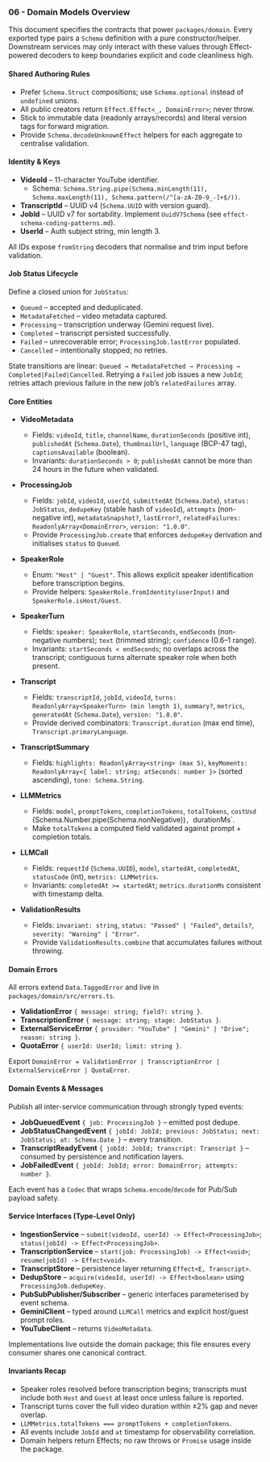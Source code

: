 ### 06 - Domain Models Overview

This document specifies the contracts that power `packages/domain`. Every exported type pairs a `Schema` definition with a pure constructor/helper. Downstream services may only interact with these values through Effect-powered decoders to keep boundaries explicit and code cleanliness high.

#### Shared Authoring Rules

- Prefer `Schema.Struct` compositions; use `Schema.optional` instead of `undefined` unions.
- All public creators return `Effect.Effect<_, DomainError>`; never throw.
- Stick to immutable data (readonly arrays/records) and literal version tags for forward migration.
- Provide `Schema.decodeUnknownEffect` helpers for each aggregate to centralise validation.

#### Identity & Keys

- **VideoId** – 11-character YouTube identifier.
  - Schema: `Schema.String.pipe(Schema.minLength(11), Schema.maxLength(11), Schema.pattern(/^[a-zA-Z0-9_-]+$/))`.
- **TranscriptId** – UUID v4 (`Schema.UUID` with version guard).
- **JobId** – UUID v7 for sortability. Implement `UuidV7Schema` (see `effect-schema-coding-patterns.md`).
- **UserId** – Auth subject string, min length 3.

All IDs expose `fromString` decoders that normalise and trim input before validation.

#### Job Status Lifecycle

Define a closed union for `JobStatus`:

- `Queued` – accepted and deduplicated.
- `MetadataFetched` – video metadata captured.
- `Processing` – transcription underway (Gemini request live).
- `Completed` – transcript persisted successfully.
- `Failed` – unrecoverable error; `ProcessingJob.lastError` populated.
- `Cancelled` – intentionally stopped; no retries.

State transitions are linear: `Queued → MetadataFetched → Processing → Completed|Failed|Cancelled`. Retrying a `Failed` job issues a new `JobId`; retries attach previous failure in the new job’s `relatedFailures` array.

#### Core Entities

- **VideoMetadata**
  - Fields: `videoId`, `title`, `channelName`, `durationSeconds` (positive int), `publishedAt` (`Schema.Date`), `thumbnailUrl`, `language` (BCP-47 tag), `captionsAvailable` (boolean).
  - Invariants: `durationSeconds > 0`; `publishedAt` cannot be more than 24 hours in the future when validated.

- **ProcessingJob**
  - Fields: `jobId`, `videoId`, `userId`, `submittedAt` (`Schema.Date`), `status: JobStatus`, `dedupeKey` (stable hash of `videoId`), `attempts` (non-negative int), `metadataSnapshot?`, `lastError?`, `relatedFailures: ReadonlyArray<DomainError>`, `version: "1.0.0"`.
  - Provide `ProcessingJob.create` that enforces `dedupeKey` derivation and initialises `status` to `Queued`.

- **SpeakerRole**
  - Enum: `"Host" | "Guest"`. This allows explicit speaker identification before transcription begins.
  - Provide helpers: `SpeakerRole.fromIdentity(userInput)` and `SpeakerRole.isHost/Guest`.

- **SpeakerTurn**
  - Fields: `speaker: SpeakerRole`, `startSeconds`, `endSeconds` (non-negative numbers); `text` (trimmed string); `confidence` (0.6–1 range).
  - Invariants: `startSeconds < endSeconds`; no overlaps across the transcript; contiguous turns alternate speaker role when both present.

- **Transcript**
  - Fields: `transcriptId`, `jobId`, `videoId`, `turns: ReadonlyArray<SpeakerTurn> (min length 1)`, `summary?`, `metrics`, `generatedAt` (`Schema.Date`), `version: "1.0.0"`.
  - Provide derived combinators: `Transcript.duration` (max end time), `Transcript.primaryLanguage`.

- **TranscriptSummary**
  - Fields: `highlights: ReadonlyArray<string> (max 5)`, `keyMoments: ReadonlyArray<{ label: string; atSeconds: number }>` (sorted ascending), `tone: Schema.String`.

- **LLMMetrics**
  - Fields: `model`, `promptTokens`, `completionTokens`, `totalTokens`, `costUsd` (Schema.Number.pipe(Schema.nonNegative))`, `durationMs`.
  - Make `totalTokens` a computed field validated against prompt + completion totals.

- **LLMCall**
  - Fields: `requestId` (`Schema.UUID`), `model`, `startedAt`, `completedAt`, `statusCode` (int), `metrics: LLMMetrics`.
  - Invariants: `completedAt >= startedAt`; `metrics.durationMs` consistent with timestamp delta.

- **ValidationResults**
  - Fields: `invariant: string`, `status: "Passed" | "Failed"`, `details?`, `severity: "Warning" | "Error"`.
  - Provide `ValidationResults.combine` that accumulates failures without throwing.

#### Domain Errors

All errors extend `Data.TaggedError` and live in `packages/domain/src/errors.ts`.

- **ValidationError** `{ message: string; field?: string }`.
- **TranscriptionError** `{ message: string; stage: JobStatus }`.
- **ExternalServiceError** `{ provider: "YouTube" | "Gemini" | "Drive"; reason: string }`.
- **QuotaError** `{ userId: UserId; limit: string }`.

Export `DomainError = ValidationError | TranscriptionError | ExternalServiceError | QuotaError`.

#### Domain Events & Messages

Publish all inter-service communication through strongly typed events:

- **JobQueuedEvent** `{ job: ProcessingJob }` – emitted post dedupe.
- **JobStatusChangedEvent** `{ jobId: JobId; previous: JobStatus; next: JobStatus; at: Schema.Date }` – every transition.
- **TranscriptReadyEvent** `{ jobId: JobId; transcript: Transcript }` – consumed by persistence and notification layers.
- **JobFailedEvent** `{ jobId: JobId; error: DomainError; attempts: number }`.

Each event has a `Codec` that wraps `Schema.encode`/`decode` for Pub/Sub payload safety.

#### Service Interfaces (Type-Level Only)

- **IngestionService** – `submit(videoId, userId) -> Effect<ProcessingJob>`; `status(jobId) -> Effect<ProcessingJob>`.
- **TranscriptionService** – `start(job: ProcessingJob) -> Effect<void>`; `resume(jobId) -> Effect<void>`.
- **TranscriptStore** – persistence layer returning `Effect<E, Transcript>`.
- **DedupStore** – `acquire(videoId, userId) -> Effect<boolean>` using `ProcessingJob.dedupeKey`.
- **PubSubPublisher/Subscriber** – generic interfaces parameterised by event schema.
- **GeminiClient** – typed around `LLMCall` metrics and explicit host/guest prompt roles.
- **YouTubeClient** – returns `VideoMetadata`.

Implementations live outside the domain package; this file ensures every consumer shares one canonical contract.

#### Invariants Recap

- Speaker roles resolved before transcription begins; transcripts must include both `Host` and `Guest` at least once unless failure is reported.
- Transcript turns cover the full video duration within ±2% gap and never overlap.
- `LLMMetrics.totalTokens === promptTokens + completionTokens`.
- All events include `JobId` and `at` timestamp for observability correlation.
- Domain helpers return Effects; no raw throws or `Promise` usage inside the package.
